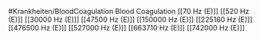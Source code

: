 #Krankheiten/BloodCoagulation
Blood Coagulation
[[70 Hz (E)]]
[[520 Hz (E)]]
[[30000 Hz (E)]]
[[47500 Hz (E)]]
[[150000 Hz (E)]]
[[225160 Hz (E)]]
[[476500 Hz (E)]]
[[527000 Hz (E)]]
[[663710 Hz (E)]]
[[742000 Hz (E)]]